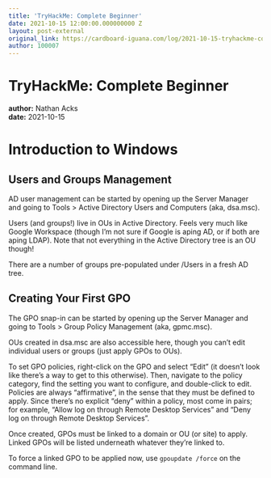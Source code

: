 ```yaml
---
title: 'TryHackMe: Complete Beginner'
date: 2021-10-15 12:00:00.000000000 Z
layout: post-external
original_link: https://cardboard-iguana.com/log/2021-10-15-tryhackme-complete-beginner.html
author: 100007
---
```


# TryHackMe: Complete Beginner

**author:** Nathan Acks  
**date:** 2021-10-15

# Introduction to Windows

## Users and Groups Management

AD user management can be started by opening up the Server Manager and going to Tools \> Active Directory Users and Computers (aka, dsa.msc).

Users (and groups!) live in OUs in Active Directory. Feels very much like Google Workspace (though I’m not sure if Google is aping AD, or if both are aping LDAP). Note that not everything in the Active Directory tree is an OU though!

There are a number of groups pre-populated under /Users in a fresh AD tree.

## Creating Your First GPO

The GPO snap-in can be started by opening up the Server Manager and going to Tools \> Group Policy Management (aka, gpmc.msc).

OUs created in dsa.msc are also accessible here, though you can’t edit individual users or groups (just apply GPOs to OUs).

To set GPO policies, right-click on the GPO and select “Edit” (it doesn’t look like there’s a way to get to this otherwise). Then, navigate to the policy category, find the setting you want to configure, and double-click to edit. Policies are always “affirmative”, in the sense that they must be defined to apply. Since there’s no explicit “deny” within a policy, most come in pairs; for example, “Allow log on through Remote Desktop Services” and “Deny log on through Remote Desktop Services”.

Once created, GPOs must be linked to a domain or OU (or site) to apply. Linked GPOs will be listed underneath whatever they’re linked to.

To force a linked GPO to be applied now, use `gpoupdate /force` on the command line.

